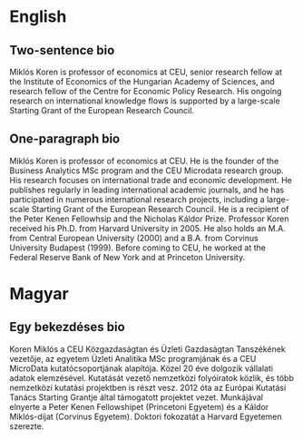 # English
## Two-sentence bio
Miklós Koren is professor of economics at CEU, senior research fellow at the Institute of Economics of the Hungarian Academy of Sciences, and research fellow of the Centre for Economic Policy Research. His ongoing research on international knowledge flows is supported by a large-scale Starting Grant of the European Research Council. 

## One-paragraph bio
Miklós Koren is professor of economics at CEU. He is the founder of the Business Analytics MSc program and the CEU Microdata research group. His research focuses on international trade and economic development. He publishes regularly in leading international academic journals, and he has participated in numerous international research projects, including a large-scale Starting Grant of the European Research Council. He is a recipient of the Peter Kenen Fellowhsip and the Nicholas Káldor Prize. Professor Koren received his Ph.D. from Harvard University in 2005. He also holds an M.A. from Central European University (2000) and a B.A. from Corvinus University Budapest (1999). Before coming to CEU, he worked at the Federal Reserve Bank of New York and at Princeton University.

# Magyar
## Egy bekezdéses bio
Koren Miklós a CEU Közgazdaságtan és Üzleti Gazdaságtan Tanszékének vezetője, az egyetem Üzleti Analitika MSc programjának és a CEU MicroData kutatócsoportjának alapítója. Közel 20 éve dolgozik vállalati adatok elemzésével. Kutatását vezető nemzetközi folyóiratok közlik, és több nemzetközi kutatási projektben is részt vesz. 2012 óta az Európai Kutatási Tanács Starting Grantje által támogatott projektet vezet. Munkájával elnyerte a Peter Kenen Fellowshipet (Princetoni Egyetem) és a Káldor Miklós-díjat (Corvinus Egyetem). Doktori fokozatát a Harvard Egyetemen szerezte.
